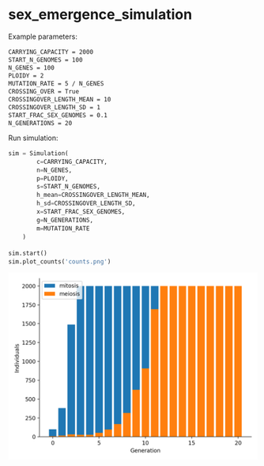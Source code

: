 # sex_emergence_simulation

Example parameters:

```
CARRYING_CAPACITY = 2000
START_N_GENOMES = 100
N_GENES = 100
PLOIDY = 2
MUTATION_RATE = 5 / N_GENES
CROSSING_OVER = True
CROSSINGOVER_LENGTH_MEAN = 10
CROSSINGOVER_LENGTH_SD = 1
START_FRAC_SEX_GENOMES = 0.1
N_GENERATIONS = 20
```

Run simulation:

```python
sim = Simulation(
        c=CARRYING_CAPACITY,
        n=N_GENES,
        p=PLOIDY,
        s=START_N_GENOMES,
        h_mean=CROSSINGOVER_LENGTH_MEAN,
        h_sd=CROSSINGOVER_LENGTH_SD,
        x=START_FRAC_SEX_GENOMES,
        g=N_GENERATIONS,
        m=MUTATION_RATE
    )
    
sim.start()
sim.plot_counts('counts.png')
```

![](counts.png)